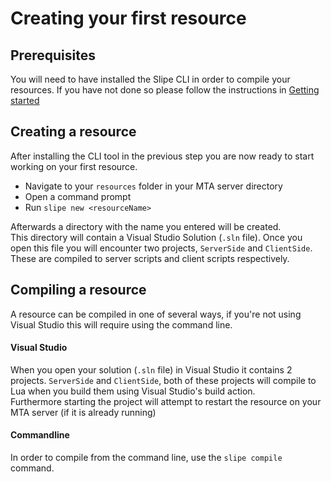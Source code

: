 # Creating your first resource

## Prerequisites
You will need to have installed the Slipe CLI in order to compile your resources. If you have not done so please follow the instructions in [Getting started](/tutorials/gettingStarted.html)

## Creating a resource
After installing the CLI tool in the previous step you are now ready to start working on your first resource.

- Navigate to your `resources` folder in your MTA server directory
- Open a command prompt
- Run `slipe new <resourceName>`

Afterwards a directory with the name you entered will be created.  
This directory will contain a Visual Studio Solution (`.sln` file). Once you open this file you will encounter two projects, `ServerSide` and `ClientSide`. These are compiled to server scripts and client scripts respectively. 

## Compiling a resource
A resource can be compiled in one of several ways, if you're not using Visual Studio this will require using the command line.

#### Visual Studio
When you open your solution (`.sln` file) in Visual Studio it contains 2 projects. `ServerSide` and `ClientSide`, both of these projects will compile to Lua when you build them using Visual Studio's build action.  
Furthermore starting the project will attempt to restart the resource on your MTA server (if it is already running)

#### Commandline
In order to compile from the command line, use the `slipe compile` command.
